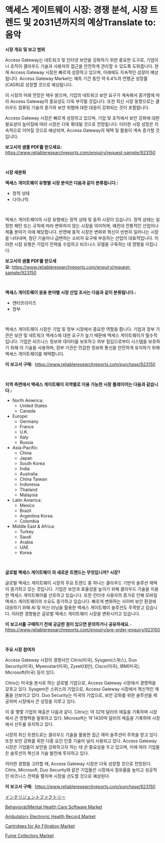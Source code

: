 <p><h1>액세스 게이트웨이 시장: 경쟁 분석, 시장 트렌드 및 2031년까지의 예상Translate to:음악</h1></p><p><strong>시장 개요 및 보고 범위</strong></p>
<p><p>Access Gateway는 네트워크 및 인터넷 보안을 강화하기 위한 중요한 도구로, 기업이나 조직이 클라우드 기술과 사용자의 접근을 안전하게 관리할 수 있도록 도와줍니다. 현재 Access Gateway 시장은 빠르게 성장하고 있으며, 미래에도 지속적인 성장이 예상됩니다. Access Gateway Market는 예측 기간 동안 약 6.4%의 연평균 성장률(CAGR)로 성장할 것으로 예상됩니다.</p><p>이 시장의 미래 전망은 매우 밝으며, 기업의 네트워크 보안 요구가 계속해서 증가함에 따라 Access Gateway의 중요성도 더욱 부각될 것입니다. 또한 최신 시장 동향으로는 클라우드 컴퓨팅 기술의 증가와 보안 위협에 대한 대응이 강화되는 것이 포함됩니다.</p><p>Access Gateway 시장은 빠르게 성장하고 있으며, 기업 및 조직에서 보안 강화에 대한 필요성이 높아짐에 따라 시장은 더욱 확대될 것으로 전망됩니다. 이러한 시장 성장은 지속적으로 이어질 것으로 예상되며, Access Gateway의 채택 및 활용이 계속 증가할 것입니다.</p></p>
<p><strong>보고서의 샘플 PDF를 받으세요:</strong> <a href="https://www.reliableresearchreports.com/enquiry/request-sample/923150">https://www.reliableresearchreports.com/enquiry/request-sample/923150</a></p>
<p>&nbsp;</p>
<p><strong>시장 세분화</strong></p>
<p><strong>액세스 게이트웨이 유형별 시장 분석은 다음과 같이 분류됩니다.:</strong></p>
<p><ul><li>정적 상태</li><li>다이나믹</li></ul></p>
<p>&nbsp;</p>
<p><p>액세스 게이트웨이의 시장 유형에는 정적 상태 및 동적 시장이 있습니다. 정적 상태는 일정한 패턴 또는 규칙에 따라 변화하지 않는 시장을 의미하며, 예컨대 전통적인 산업이나 제품 분야가 이에 해당합니다. 반면에 동적 시장은 변화와 혁신이 빈번히 일어나는 시장을 나타내며, 첨단 기술이나 급변하는 소비자 요구에 부응하는 산업이 대표적입니다. 이러한 시장 유형은 기업이 전략을 수립하고 비즈니스 모델을 구축하는 데 영향을 미칩니다.</p></p>
<p><strong>보고서의 샘플 PDF를 받으세요:</strong>&nbsp;<a href="https://www.reliableresearchreports.com/enquiry/request-sample/923150">https://www.reliableresearchreports.com/enquiry/request-sample/923150</a></p>
<p>&nbsp;</p>
<p><strong> 액세스 게이트웨이 응용 분야별 시장 산업 조사는 다음과 같이 분류됩니다.:</strong></p>
<p><ul><li>엔터프라이즈</li><li>정부</li></ul></p>
<p>&nbsp;</p>
<p><p>액세스 게이트웨이 시장은 기업 및 정부 시장에서 중요한 역할을 합니다. 기업과 정부 기관은 보안 및 네트워크 엑세스에 대한 요구가 높기 때문에 액세스 게이트웨이가 필수적입니다. 기업은 비즈니스 정보와 데이터를 보호하고 외부 침입으로부터 시스템을 보호하기 위해 이 기술을 사용하며, 정부 기관은 민감한 정보와 통신을 안전하게 유지하기 위해 액세스 게이트웨이를 채택합니다.</p></p>
<p><strong>이 보고서 구매:</strong>&nbsp; <a href="https://www.reliableresearchreports.com/purchase/923150">https://www.reliableresearchreports.com/purchase/923150</a></p>
<p>&nbsp;</p>
<p><strong>지역 측면에서 액세스 게이트웨이 지역별로 이용 가능한 시장 플레이어는 다음과 같습니다.:</strong></p>
<p><ul>
    <li>
        North America:
        <ul>
            <li>United States</li>
            <li>Canada</li>
        </ul>
    </li>
    <li>
        Europe:
        <ul>
            <li>Germany</li>
            <li>France</li>
            <li>U.K.</li>
            <li>Italy</li>
            <li>Russia</li>
        </ul>
    </li>
    <li>
        Asia-Pacific:
        <ul>
            <li>China</li>
            <li>Japan</li>
            <li>South Korea</li>
            <li>India</li>
            <li>Australia</li>
            <li>China Taiwan</li>
            <li>Indonesia</li>
            <li>Thailand</li>
            <li>Malaysia</li>
        </ul>
    </li>
    <li>
        Latin America:
        <ul>
            <li>Mexico</li>
            <li>Brazil</li>
            <li>Argentina Korea</li>
            <li>Colombia</li>
        </ul>
    </li>
    <li>
        Middle East & Africa:
        <ul>
            <li>Turkey</li>
            <li>Saudi</li>
            <li>Arabia</li>
            <li>UAE</li>
            <li>Korea</li>
        </ul>
    </li>
    </ul></p>
<p>&nbsp;</p>
<p><strong>글로벌 액세스 게이트웨이 의 새로운 트렌드는 무엇입니까? 시장?</strong></p>
<p><p>글로벌 액세스 게이트웨이 시장의 주요 트렌드 중 하나는 클라우드 기반의 솔루션 채택이 증가하고 있는 것입니다. 기업은 보안과 효율성을 높이기 위해 클라우드 기술을 이용한 액세스 게이트웨이를 선호하고 있습니다. 또한 인터넷 사용자의 증가로 인해 모바일 액세스 게이트웨이의 수요도 증가하고 있습니다. 빠르게 변화하는 사이버 보안 환경에 대응하기 위해 AI 및 머신 러닝을 활용한 액세스 게이트웨이 솔루션도 주목받고 있습니다. 이러한 경향들은 글로벌 액세스 게이트웨이 시장을 변화시키고 있습니다.</p></p>
<p><strong>이 보고서를 구매하기 전에 궁금한 점이 있으면 문의하거나 공유하세요.</strong>- <a href="https://www.reliableresearchreports.com/enquiry/pre-order-enquiry/923150">https://www.reliableresearchreports.com/enquiry/pre-order-enquiry/923150</a></p>
<p>&nbsp;</p>
<p><strong>주요 시장 참여자</strong></p>
<p><p>Access Gateway 시장의 경쟁사인 Citrix(미국), Sysgem(스위스), Duo Security(미국), Myexostar(미국), Zyxel(대만), Cisco(미국), IBM(미국), Microsoft(미국) 등이 있다. </p><p>Citrix는 미국을 본사로 하는 글로벌 기업으로, Access Gateway 시장에서 경쟁력을 갖추고 있다. Sysgem은 스위스의 기업으로, Access Gateway 시장에서 혁신적인 제품을 선보이고 있다. Duo Security는 미국의 기업으로, 보안 강화를 위한 솔루션을 제공하며 시장에서 큰 성장을 이루고 있다. </p><p>이 중 몇몇 기업의 매출은 다음과 같다. Citrix는 약 32억 달러의 매출을 기록하며 시장에서 큰 영향력을 발휘하고 있다. Microsoft는 약 1430억 달러의 매출을 기록하여 시장에서 선두를 유지하고 있다. </p><p>시장의 최신 트렌드로는 클라우드 기술을 활용한 접근 제어 솔루션이 주목을 받고 있다. 또한 보안 강화를 위한 다중 요인 인증 기술이 널리 사용되고 있다. Access Gateway 시장은 기업들이 보안을 강화하고자 하는 데 큰 중요성을 두고 있으며, 이에 따라 기업들은 솔루션의 혁신과 기술 발전에 투자하고 있다. </p><p>이러한 경향을 고려할 때, Access Gateway 시장은 더욱 성장할 것으로 전망된다. Citrix, Microsoft, Duo Security와 같은 기업들은 시장에서 점유율을 높이고 성공적인 비즈니스 전략을 펼치며 시장을 선도할 것으로 예상된다.</p></p>
<p><strong>이 보고서 구매:</strong>&nbsp;&nbsp;<a href="https://www.reliableresearchreports.com/purchase/923150">https://www.reliableresearchreports.com/purchase/923150</a></p>
<p><p><a href="https://github.com/mohamedbakry57/Market-Research-Report-List-2/blob/main/9911930182701.md">インテリジェントファクトリー</a></p><p><a href="https://github.com/jerrycopelandthomaswsqd8q/Market-Research-Report-List-1/blob/main/behavioralmental-health-care-software-market.md">Behavioral/Mental Health Care Software Market</a></p><p><a href="https://github.com/brenzgnarento/Market-Research-Report-List-1/blob/main/ambulatory-electronic-health-record-market.md">Ambulatory Electronic Health Record Market</a></p><p><a href="https://issuu.com/reportprime-2/docs/cartridges-for-air-filtration-market-size-2030.ppt">Cartridges for Air Filtration Market</a></p><p><a href="https://issuu.com/reportprime-2/docs/fume-collectors-market-size-2030.pptx">Fume Collectors Market</a></p></p>
